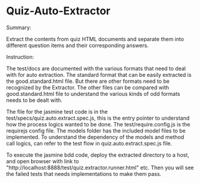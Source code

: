 Quiz-Auto-Extractor
===================

Summary:

Extract the contents from quiz HTML documents and separate them into different question items and their corresponding answers.

Instruction:

The test/docs are documented with the various formats that need to deal with for auto extraction. The standard format that can be easily extracted is the good.standard.html file. But there are other formats need to be recognized by the Extractor. The other files can be compared with good.standard.html file to understand the various kinds of odd formats needs to be dealt with.

The file for the jasmine test code is in the test/specs/quiz.auto.extract.spec.js, this is the entry pointer to understand how the process logics wanted to be done.
The test/require.config.js is the requirejs config file.
The models folder has the included model files to be implemented. To understand the dependency of the models and method call logics, can refer to the test flow in quiz.auto.extract.spec.js file.

To execute the jasmine bdd code, deploy the extracted directory to a host, and open browser with link to "http://localhost:8888/test/quiz.extractor.runner.html" etc.
Then you will see the failed tests that needs implementations to make them pass.


